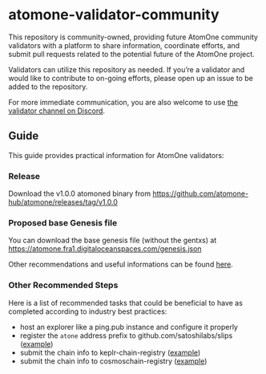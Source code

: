 # atomone-validator-community

This repository is community-owned, providing future AtomOne community
validators with a platform to share information, coordinate efforts, and submit
pull requests related to the potential future of the AtomOne project.

Validators can utilize this repository as needed. If you’re a validator and
would like to contribute to on-going efforts, please open up an issue to be
added to the repository. 

For more immediate communication, you are also welcome to use [the validator
channel on Discord](https://discord.com/channels/1050058681414340701/1052259303924445204).

## Guide

This guide provides practical information for AtomOne validators: 

### Release

Download the v1.0.0 atomoned binary from https://github.com/atomone-hub/atomone/releases/tag/v1.0.0

### Proposed base Genesis file

You can download the base genesis file (without the gentxs) at https://atomone.fra1.digitaloceanspaces.com/genesis.json

Other recommendations and useful informations can be found [here](./atomone-1/README.md).

### Other Recommended Steps

Here is a list of recommended tasks that could be beneficial to have as
completed according to industry best practices:
- host an explorer like a ping.pub instance and configure it properly
- register the `atone` address prefix to github.com/satoshilabs/slips ([example](https://github.com/satoshilabs/slips/pull/1687))
- submit the chain info to keplr-chain-registry ([example](https://github.com/chainapsis/keplr-chain-registry/pull/466))
- submit the chain info to cosmoschain-registry ([example](https://github.com/cosmos/chain-registry/pull/4000))

